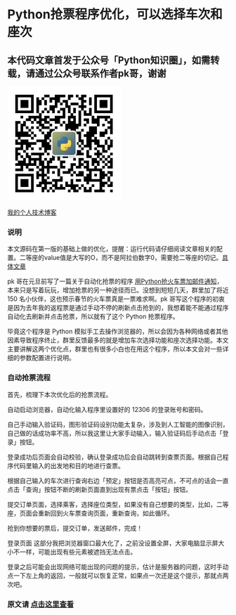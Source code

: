 # Python抢票程序优化，可以选择车次和座次


## 本代码文章首发于公众号「Python知识圈」，如需转载，请通过公众号联系作者pk哥，谢谢

![公众号](https://github.com/Brucepk/pk.github.io/blob/master/gzh.jpg)

[我的个人技术博客](https://www.pyzhishiquan.com/)

### 说明
本文源码在第一版的基础上做的优化，提醒：运行代码请仔细阅读文章相关的配置。二等座的value值是大写的O，而不是阿拉伯数字0，需要抢二等座的切记。[具体文章](https://dwz.cn/3ij9hkI5)

pk 哥在元旦前写了一篇关于自动化抢票的程序 [用Python抢火车票加邮件通知](https://mp.weixin.qq.com/s?__biz=MzU4NjUxMDk5Mg==&mid=2247484924&idx=1&sn=b9d1e91f48208b21aded7a2a5bb5a075&chksm=fdfb6203ca8ceb15e068a1e05cce009a408d369353eed644b35d42f715f1f392be99bd328285&token=1637290204&lang=zh_CN#rd)，本来只是写着玩玩，增加抢票的另一种途径而已。没想到短短几天，群里加了将近 150 名小伙伴，这也预示春节的火车票真是一票难求啊。pk 哥写这个程序的初衷是因为去年我的返程票是通过手动不停的刷新点击抢到的，我想着能不能通过程序自动化去刷新并点击抢票，所以就有了这个 Python 抢票程序。

毕竟这个程序是 Python 模拟手工去操作浏览器的，所以会因为各种网络或者其他因素导致程序终止，群里反馈最多的就是增加车次选择功能和座次选择功能。本文主要讲解这两个优化点，群里也有很多小白也在用这个程序，所以本文会对一些详细的参数配置进行说明。



### 自动抢票流程
首先，梳理下本次优化后的抢票流程。

自动启动浏览器，自动化输入程序里设置好的 12306 的登录账号和密码。

自己手动输入验证码，图形验证码设别功能太复杂，涉及到人工智能的图像识别，自己做的话成功率不高，所以我这里让大家手动输入，输入验证码后手动点击「登录」按钮。

登录成功后页面会自动校验，确认登录成功后会自动跳转到查票页面。根据自己程序代码里输入的出发地和目的地进行查票。

根据自己输入的车次进行查询右边「预定」按钮是否高亮可点，不可点的话会一直点击「查询」按钮不断的刷新页面直到出现有票点击「按钮」按钮。

提交订单页面，选择乘客，选择座位类型，如果没有自己想要的类型，比如，二等座，页面会重新回到火车票查询页面，重新查询，如此循环。

抢到你想要的票后，提交订单，发送邮件，完成！

登录页面
这部分我把浏览器窗口最大化了，之前没设置全屏，大家电脑显示屏大小不一样，可能出现有些元素被遮挡无法点击。

登录之后可能会出现网络可能出现的问题的提示，估计是服务器的问题，这时手动点一下左上角的返回，一般就可以恢复正常，如果点一次还是这个提示，那就点两次吧。

### 原文请 [点击这里查看](https://mp.weixin.qq.com/s?__biz=MzU4NjUxMDk5Mg==&mid=2247484965&idx=1&sn=f7aae7334a6aa42c969fc284522754eb&chksm=fdfb61daca8ce8cc98e1eb6748ea39070338a1b946d99d357e801635881f497c2a5fefecdc52&token=1637290204&lang=zh_CN#rd)
